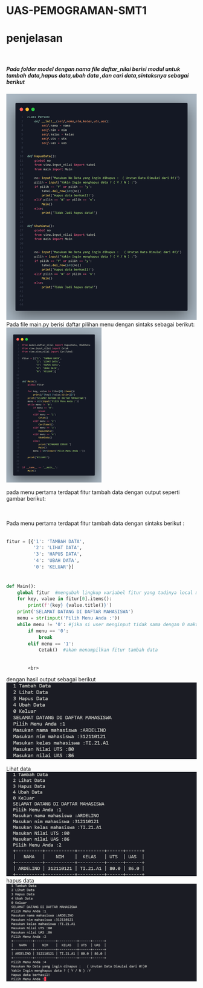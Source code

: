 # UAS-PEMOGRAMAN-SMT1

# penjelasan
<br>
<h5>Pada folder model dengan nama file daftar_nilai berisi modul untuk tambah data,hapus data,ubah data ,dan cari data,sintaksnya sebagai berikut </h5>
<img src="daftar.png">
<br>
Pada file main.py berisi daftar pilihan menu dengan sintaks sebagai berikut:
<br>
<img style="width:50%" src="menu.png">

pada menu pertama terdapat fitur tambah data dengan output seperti gambar berikut:
<br>

<br>
<br>
 Pada menu pertama terdapat fitur tambah data dengan sintaks berikut :

``` python

fitur = [{'1': 'TAMBAH DATA',
          '2': 'LIHAT DATA',
          '3': 'HAPUS DATA',
          '4': 'UBAH DATA',
          '0': 'KELUAR'}]


def Main():
    global fitur  #mengubah lingkup variabel fitur yang tadinya local menjadi global
    for key, value in fitur[0].items(): 
        print(f'{key} {value.title()}') 
    print('SELAMAT DATANG DI DAFTAR MAHASISWA')
    menu = str(input('Pilih Menu Anda :'))
    while menu != '0': #jika si user menginput tidak sama dengan 0 maka program akan menjalan fungsi kondisi selanjutnya
        if menu == '0':
            break
        elif menu == '1':
            Cetak()  #akan menampilkan fitur tambah data
   
   ```
    
            <br>
  dengan hasil output sebagai berikut
  <br>
<img src="tambahdata.png">
  
Lihat data
<img src="lihatdata.png">
hapus data
<br>
<img src="ubahdata.png">
